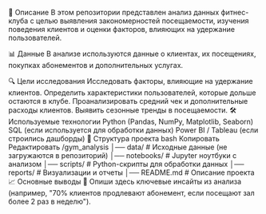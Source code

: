 📌 Описание
В этом репозитории представлен анализ данных фитнес-клуба с целью выявления закономерностей посещаемости, изучения поведения клиентов и оценки факторов, влияющих на удержание пользователей.

📊 Данные
В анализе используются данные о клиентах, их посещениях, покупках абонементов и дополнительных услугах.

🔍 Цели исследования
Исследовать факторы, влияющие на удержание клиентов.
Определить характеристики пользователей, которые дольше остаются в клубе.
Проанализировать средний чек и дополнительные расходы клиентов.
Выявить сезонные тренды в посещаемости.
🛠 Используемые технологии
Python (Pandas, NumPy, Matplotlib, Seaborn)
SQL (если используется для обработки данных)
Power BI / Tableau (если строились дашборды)
📂 Структура проекта
bash
Копировать
Редактировать
/gym_analysis
│── data/                # Исходные данные (не загружаются в репозиторий)
│── notebooks/           # Jupyter ноутбуки с анализом
│── scripts/             # Python-скрипты для обработки данных
│── reports/             # Визуализации и отчеты
│── README.md            # Описание проекта
📈 Основные выводы
🔹 Опиши здесь ключевые инсайты из анализа (например, "70% клиентов продлевают абонемент, если посещают зал более 2 раз в неделю").
